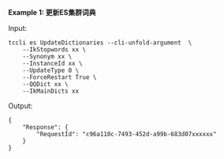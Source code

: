 **Example 1: 更新ES集群词典**



Input: 

```
tccli es UpdateDictionaries --cli-unfold-argument  \
    --IkStopwords xx \
    --Synonym xx \
    --InstanceId xx \
    --UpdateType 0 \
    --ForceRestart True \
    --QQDict xx \
    --IkMainDicts xx
```

Output: 
```
{
    "Response": {
        "RequestId": "c96a110c-7493-452d-a99b-683d07xxxxxx"
    }
}
```

